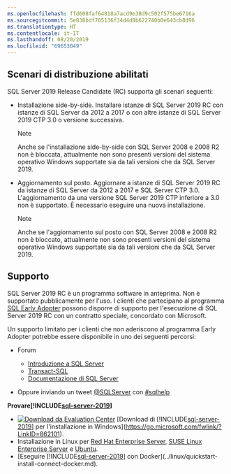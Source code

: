 ```yaml
---
ms.openlocfilehash: ffd608faf64818a7acd9e38d9c502f575be6716a
ms.sourcegitcommit: 5e838bdf705136f34d4d8b622740b0e643cb8d96
ms.translationtype: HT
ms.contentlocale: it-IT
ms.lasthandoff: 08/20/2019
ms.locfileid: "69653049"
---
```

## <a name="enabled-deployment-scenarios"></a>Scenari di distribuzione abilitati

SQL Server 2019 Release Candidate (RC) supporta gli scenari seguenti:

- Installazione side-by-side. Installare istanze di SQL Server 2019 RC con istanze di SQL Server da 2012 a 2017 o con altre istanze di SQL Server 2019 CTP 3.0 o versione successiva.
   >[!NOTE]
   >Anche se l'installazione side-by-side con SQL Server 2008 e 2008 R2 non è bloccata, attualmente non sono presenti versioni del sistema operativo Windows supportate sia da tali versioni che da SQL Server 2019.
- Aggiornamento sul posto. Aggiornare a istanze di SQL Server 2019 RC da istanze di SQL Server da 2012 a 2017 e SQL Server CTP 3.0. L'aggiornamento da una versione SQL Server 2019 CTP inferiore a 3.0 non è supportato. È necessario eseguire una nuova installazione.
   >[!NOTE]
   >Anche se l'aggiornamento sul posto con SQL Server 2008 e 2008 R2 non è bloccato, attualmente non sono presenti versioni del sistema operativo Windows supportate sia da tali versioni che da SQL Server 2019.

## <a name="support"></a>Supporto

SQL Server 2019 RC è un programma software in anteprima. Non è supportato pubblicamente per l'uso. I clienti che partecipano al programma [SQL Early Adopter](http://aka.ms/sqleap) possono disporre di supporto per l'esecuzione di SQL Server 2019 RC con un contratto speciale, concordato con Microsoft.

Un supporto limitato per i clienti che non aderiscono al programma Early Adopter potrebbe essere disponibile in uno dei seguenti percorsi:

- Forum
  - [Introduzione a SQL Server](https://social.msdn.microsoft.com/Forums/sqlserver/en-US/home?forum=sqlgetstarted)
  - [Transact-SQL](https://social.msdn.microsoft.com/Forums/sqlserver/en-US/home?forum=transactsql)
  - [Documentazione di SQL Server](https://social.msdn.microsoft.com/Forums/sqlserver/en-US/home?forum=sqldocumentation)

- Oppure inviando un tweet [@SQLServer](https://twitter.com/SQLServer) con [#sqlhelp](https://twitter.com/search?q=%23sqlhelp)

**Provare[!INCLUDE[sql-server-2019](../includes/sssqlv15-md.md)]**

- [![Download da Evaluation Center](../includes/media/download2.png)](https://go.microsoft.com/fwlink/?LinkID=862101) [Download di [!INCLUDE[sql-server-2019](../includes/sssqlv15-md.md)] per l'installazione in Windows](https://go.microsoft.com/fwlink/?LinkID=862101).
- Installazione in Linux per [Red Hat Enterprise Server](../linux/quickstart-install-connect-red-hat.md), [SUSE Linux Enterprise Server](../linux/quickstart-install-connect-suse.md) e [Ubuntu](../linux/quickstart-install-connect-ubuntu.md).
- [Eseguire [!INCLUDE[sql-server-2019](../includes/sssqlv15-md.md)] con Docker](../linux/quickstart-install-connect-docker.md).